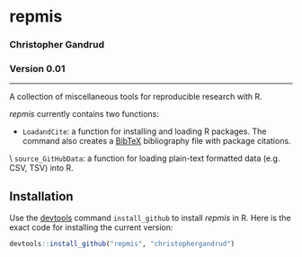repmis
===

### Christopher Gandrud
### Version 0.01

---

A collection of miscellaneous tools for reproducible research with R.

*repmis* currently contains two functions:

- `LoadandCite`: a function for installing and loading R packages. The command also creates a [BibTeX](http://en.wikipedia.org/wiki/BibTeX) bibliography file with package citations.

\ `source_GitHubData`: a function for loading plain-text formatted data (e.g. CSV, TSV) into R.

## Installation

Use the [devtools](https://github.com/hadley/devtools) command `install_github` to install *repmis* in R. Here is the exact code for installing the current version:

```r
devtools::install_github("repmis", "christophergandrud")
```
